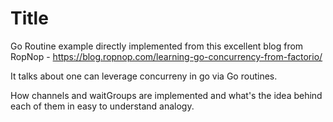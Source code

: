# Title
Go Routine example directly implemented from this excellent blog from RopNop - https://blog.ropnop.com/learning-go-concurrency-from-factorio/

It talks about one can leverage concurreny in go via Go routines.

How channels and waitGroups are implemented and what's the idea behind each of them in easy to understand analogy.